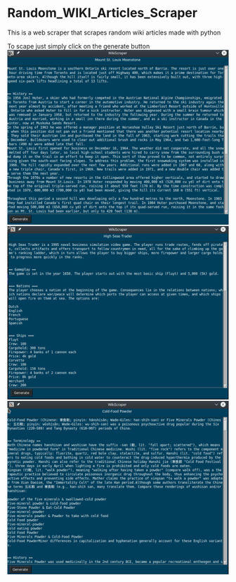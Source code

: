 # Random_WIKI_Articles_Scraper

This is a web scraper that scrapes random wiki articles made with python


To scape just simply click on the generate button
![An image of the app](https://github.com/Taggu1/Random_WIKI_Articles_Scraper/blob/main/1.png)
![An image of the app](https://github.com/Taggu1/Random_WIKI_Articles_Scraper/blob/main/2.png)
![An image of the app](https://github.com/Taggu1/Random_WIKI_Articles_Scraper/blob/main/3.png)
